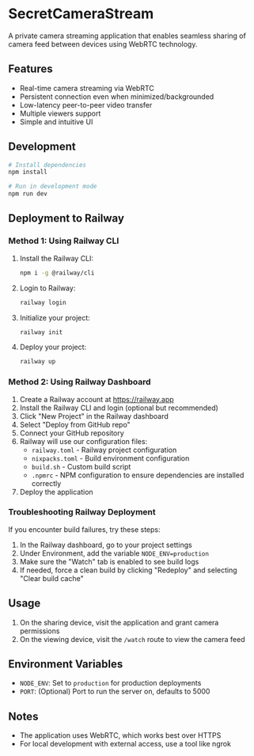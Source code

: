 # SecretCameraStream

A private camera streaming application that enables seamless sharing of camera feed between devices using WebRTC technology.

## Features

- Real-time camera streaming via WebRTC
- Persistent connection even when minimized/backgrounded
- Low-latency peer-to-peer video transfer
- Multiple viewers support
- Simple and intuitive UI

## Development

```bash
# Install dependencies
npm install

# Run in development mode
npm run dev
```

## Deployment to Railway

### Method 1: Using Railway CLI

1. Install the Railway CLI:

   ```bash
   npm i -g @railway/cli
   ```

2. Login to Railway:

   ```bash
   railway login
   ```

3. Initialize your project:

   ```bash
   railway init
   ```

4. Deploy your project:
   ```bash
   railway up
   ```

### Method 2: Using Railway Dashboard

1. Create a Railway account at https://railway.app
2. Install the Railway CLI and login (optional but recommended)
3. Click "New Project" in the Railway dashboard
4. Select "Deploy from GitHub repo"
5. Connect your GitHub repository
6. Railway will use our configuration files:
   - `railway.toml` - Railway project configuration
   - `nixpacks.toml` - Build environment configuration
   - `build.sh` - Custom build script
   - `.npmrc` - NPM configuration to ensure dependencies are installed correctly
7. Deploy the application

### Troubleshooting Railway Deployment

If you encounter build failures, try these steps:

1. In the Railway dashboard, go to your project settings
2. Under Environment, add the variable `NODE_ENV=production`
3. Make sure the "Watch" tab is enabled to see build logs
4. If needed, force a clean build by clicking "Redeploy" and selecting "Clear build cache"

## Usage

1. On the sharing device, visit the application and grant camera permissions
2. On the viewing device, visit the `/watch` route to view the camera feed

## Environment Variables

- `NODE_ENV`: Set to `production` for production deployments
- `PORT`: (Optional) Port to run the server on, defaults to 5000

## Notes

- The application uses WebRTC, which works best over HTTPS
- For local development with external access, use a tool like ngrok
